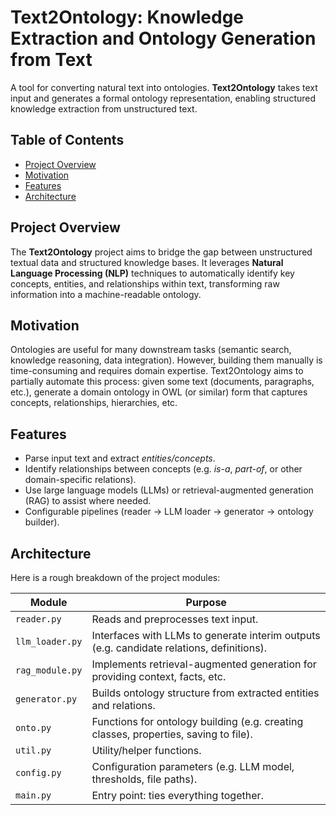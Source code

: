 # Text2Ontology: Knowledge Extraction and Ontology Generation from Text
A tool for converting natural text into ontologies. **Text2Ontology** takes text input and generates a formal ontology representation, enabling structured knowledge extraction from unstructured text.

## Table of Contents

- [Project Overview](#Project-Overview)
- [Motivation](#motivation)  
- [Features](#features)  
- [Architecture](#architecture)

## Project Overview
The **Text2Ontology** project aims to bridge the gap between unstructured textual data and structured knowledge bases. 
It leverages **Natural Language Processing (NLP)** techniques to automatically identify key concepts, entities, and relationships within text, transforming raw information into a machine-readable ontology.

## Motivation

Ontologies are useful for many downstream tasks (semantic search, knowledge reasoning, data integration). 
However, building them manually is time-consuming and requires domain expertise. 
Text2Ontology aims to partially automate this process: given some text (documents, paragraphs, etc.), generate a domain ontology in OWL (or similar) form that captures concepts, relationships, hierarchies, etc.


## Features

- Parse input text and extract *entities/concepts*.  
- Identify relationships between concepts (e.g. *is-a*, *part-of*, or other domain-specific relations).  
- Use large language models (LLMs) or retrieval-augmented generation (RAG) to assist where needed.  
- Configurable pipelines (reader → LLM loader → generator → ontology builder).

## Architecture

Here is a rough breakdown of the project modules:

| Module | Purpose |
|--------|---------|
| `reader.py` | Reads and preprocesses text input. |
| `llm_loader.py` | Interfaces with LLMs to generate interim outputs (e.g. candidate relations, definitions). |
| `rag_module.py` | Implements retrieval-augmented generation for providing context, facts, etc. |
| `generator.py` | Builds ontology structure from extracted entities and relations. |
| `onto.py` | Functions for ontology building (e.g. creating classes, properties, saving to file). |
| `util.py` | Utility/helper functions. |
| `config.py` | Configuration parameters (e.g. LLM model, thresholds, file paths). |
| `main.py` | Entry point: ties everything together. |

